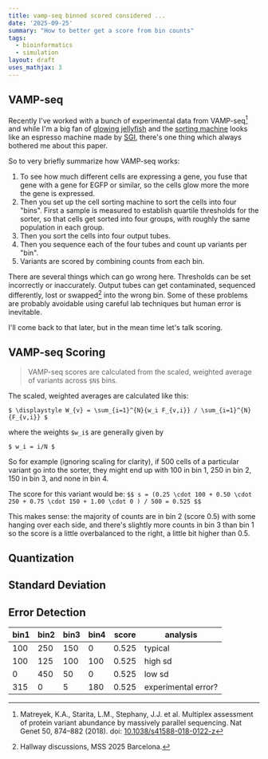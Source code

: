 ```yaml
---
title: vamp-seq binned scored considered ...
date: '2025-09-25'
summary: "How to better get a score from bin counts"
tags:
  - bioinformatics
  - simulation
layout: draft
uses_mathjax: 3
---
```


## VAMP-seq

Recently I've worked with a bunch of experimental data from VAMP-seq[^1]
and while I'm a big fan of
[glowing jellyfish](https://en.wikipedia.org/wiki/Green_fluorescent_protein)
and the
[sorting machine](https://www.bdbiosciences.com/en-au/products/instruments/flow-cytometers/research-cell-sorters/bd-facsaria-iii)
looks like an espresso machine made by [SGI](https://en.wikipedia.org/wiki/SGI_O2),
there's one thing which always bothered me about this paper.

[^1]: Matreyek, K.A., Starita, L.M., Stephany, J.J. et al.
    Multiplex assessment of protein variant abundance by massively parallel sequencing.
    Nat Genet 50, 874–882 (2018).
    doi: [10.1038/s41588-018-0122-z](https://doi.org/10.1038/s41588-018-0122-z)

So to very briefly summarize how VAMP-seq works:

1. To see how much different cells are expressing a gene, you fuse that gene with
   a gene for EGFP or similar, so the cells glow more the more the gene is expressed.
2. Then you set up the cell sorting machine to sort the cells into four "bins".
   First a sample is measured to establish quartile thresholds for the sorter, 
   so that cells get sorted into four groups, with roughly the same population
   in each group.
3. Then you sort the cells into four output tubes.
4. Then you sequence each of the four tubes and count up variants per "bin".
5. Variants are scored by combining counts from each bin.

There are several things which can go wrong here. 
Thresholds can be set incorrectly or inaccurately.
Output tubes can get contaminated, sequenced differently,
lost or swapped[^2] into the wrong bin.
Some of these problems are probably avoidable using careful lab techniques
but human error is inevitable.
[^2]: Hallway discussions, MSS 2025 Barcelona.

I'll come back to that later, but in the mean time let's talk scoring.

## VAMP-seq Scoring

> VAMP-seq scores are calculated from the scaled,
> weighted average of variants across `$N$` bins. 

The scaled, weighted averages are calculated like this:

`$ \displaystyle W_{v} = \sum_{i=1}^{N}{w_i F_{v,i}} / \sum_{i=1}^{N}{F_{v,i}} $`

where the weights `$w_i$` are generally given by

`$ w_i = i/N $`

So for example (ignoring scaling for clarity), if 500 cells of a particular variant
go into the sorter, they might end up with 100 in bin 1, 250 in bin 2,
150 in bin 3, and none in bin 4.

The score for this variant would be:
`$$ s = (0.25 \cdot 100 + 0.50 \cdot 250 + 0.75 \cdot 150 + 1.00 \cdot 0 ) / 500 = 0.525 $$`

This makes sense: the majority of counts are in bin 2 (score 0.5) with some 
hanging over each side, and there's slightly more counts in bin 3 than bin 1 so
the score is a little overbalanced to the right, a little bit higher than 0.5.

## Quantization

## Standard Deviation

## Error Detection

|bin1|bin2|bin3|bin4|score|analysis|
|---|---|---|---|---|---|
|100|250|150|0|0.525|typical|
|100|125|100|100|0.525|high sd|
|0|450|50|0|0.525|low sd|
|315|0|5|180|0.525|experimental error?|



